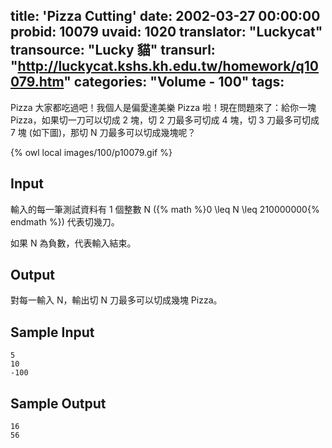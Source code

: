 title: 'Pizza Cutting'
date: 2002-03-27 00:00:00
probid: 10079
uvaid: 1020
translator: "Luckycat"
transource: "Lucky 貓"
transurl: "http://luckycat.kshs.kh.edu.tw/homework/q10079.htm"
categories: "Volume - 100"
tags:
---

Pizza 大家都吃過吧！我個人是偏愛達美樂 Pizza 啦！現在問題來了：給你一塊 Pizza，如果切一刀可以切成 2 塊，切 2 刀最多可切成 4 塊，切 3 刀最多可切成 7 塊 (如下圖)，那切 N 刀最多可以切成幾塊呢？

{% owl local images/100/p10079.gif %}

## Input ##

輸入的每一筆測試資料有 1 個整數 N ({% math %}0 \leq N \leq 210000000{% endmath %}) 代表切幾刀。

如果 N 為負數，代表輸入結束。

## Output ##

對每一輸入 N，輸出切 N 刀最多可以切成幾塊 Pizza。

## Sample Input ##

	5
	10
	-100

## Sample Output ##

	16
	56